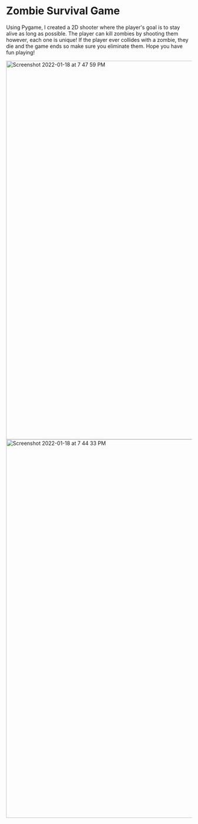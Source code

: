# Zombie Survival Game
Using Pygame, I created a 2D shooter where the player's goal is to stay alive as long as possible. The player can kill zombies by shooting them however, each one is unique! If the player ever collides with a zombie, they die and the game ends so make sure you eliminate them. Hope you have fun playing!


<img width="1024" alt="Screenshot 2022-01-18 at 7 47 59 PM" src="https://user-images.githubusercontent.com/74161096/150042575-811c624b-40d4-4248-8e79-e401a271dc24.png">

<img width="1024" alt="Screenshot 2022-01-18 at 7 44 33 PM" src="https://user-images.githubusercontent.com/74161096/150042593-2dd96783-3348-4341-b16b-f9628e790d0c.png">
